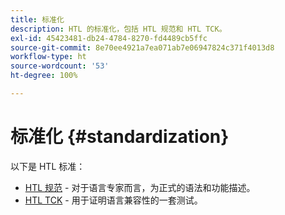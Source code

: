 ```yaml
---
title: 标准化
description: HTL 的标准化，包括 HTL 规范和 HTL TCK。
exl-id: 45423481-db24-4784-8270-fd4489cb5ffc
source-git-commit: 8e70ee4921a7ea071ab7e06947824c371f4013d8
workflow-type: ht
source-wordcount: '53'
ht-degree: 100%

---
```


# 标准化 {#standardization}

以下是 HTL 标准：

* [HTL 规范](https://github.com/adobe/htl-spec) - 对于语言专家而言，为正式的语法和功能描述。
* [HTL TCK](https://github.com/adobe/htl-tck) - 用于证明语言兼容性的一套测试。
